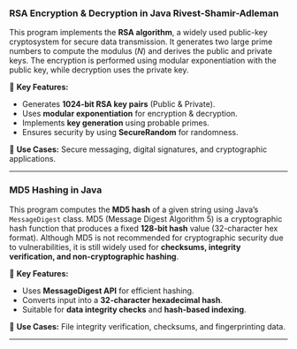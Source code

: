 ### **RSA Encryption & Decryption in Java**   Rivest-Shamir-Adleman
This program implements the **RSA algorithm**, a widely used public-key cryptosystem for secure data transmission. It generates two large prime numbers to compute the modulus (*N*) and derives the public and private keys. The encryption is performed using modular exponentiation with the public key, while decryption uses the private key.  

🔹 **Key Features:**  
- Generates **1024-bit RSA key pairs** (Public & Private).  
- Uses **modular exponentiation** for encryption & decryption.  
- Implements **key generation** using probable primes.  
- Ensures security by using **SecureRandom** for randomness.  

📌 **Use Cases:** Secure messaging, digital signatures, and cryptographic applications.  

---

### **MD5 Hashing in Java**  
This program computes the **MD5 hash** of a given string using Java’s `MessageDigest` class. MD5 (Message Digest Algorithm 5) is a cryptographic hash function that produces a fixed **128-bit hash** value (32-character hex format). Although MD5 is not recommended for cryptographic security due to vulnerabilities, it is still widely used for **checksums, integrity verification, and non-cryptographic hashing**.  

🔹 **Key Features:**  
- Uses **MessageDigest API** for efficient hashing.  
- Converts input into a **32-character hexadecimal hash**.  
- Suitable for **data integrity checks** and **hash-based indexing**.  

📌 **Use Cases:** File integrity verification, checksums, and fingerprinting data.  

---
